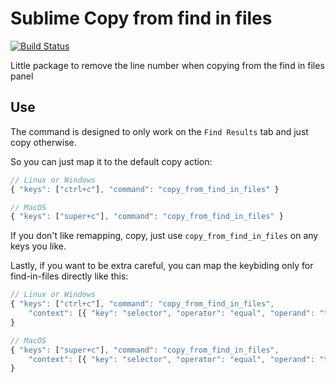 Sublime Copy from find in files
===============================

[![Build Status](https://travis-ci.org/NicoSantangelo/sublime-copy-from-find-in-files.svg?branch=master)](https://travis-ci.org/NicoSantangelo/sublime-copy-from-find-in-files)

Little package to remove the line number when copying from the find in files panel

## Use

The command is designed to only work on the `Find Results` tab and just copy otherwise.

So you can just map it to the default copy action:

````javascript
// Linux or Windows
{ "keys": ["ctrl+c"], "command": "copy_from_find_in_files" }

// MacOS
{ "keys": ["super+c"], "command": "copy_from_find_in_files" }
````

If you don't like remapping, copy, just use `copy_from_find_in_files` on any keys you like.

Lastly, if you want to be extra careful, you can map the keybiding only for find-in-files directly like this:

````javascript
// Linux or Windows
{ "keys": ["ctrl+c"], "command": "copy_from_find_in_files", 
    "context": [{ "key": "selector", "operator": "equal", "operand": "text.find-in-files" }]
}

// MacOS
{ "keys": ["super+c"], "command": "copy_from_find_in_files", 
    "context": [{ "key": "selector", "operator": "equal", "operand": "text.find-in-files" }]
}
````